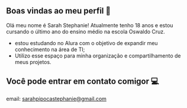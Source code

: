 ## Boas vindas ao meu perfil 👋

Olá meu nome é Sarah Stephanie! Atualmente tenho 18 anos e estou cursando o último ano do ensino médio na escola Oswaldo Cruz.
- estou estudando no Alura com o objetivo de expandir meu conhecimento na área de TI;
- Utilizo esse espaço para minha organização e compartilhamento de meus projetos.

## Você pode entrar em contato comigor 💻

email: sarahpipocastephanie@gmail.com

